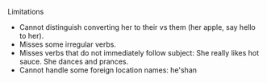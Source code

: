 Limitations

* Cannot distinguish converting her to their vs them (her apple, say hello to her).
* Misses some irregular verbs.
* Misses verbs that do not immediately follow subject: She really likes hot sauce. She dances and prances.
* Cannot handle some foreign location names: he'shan
